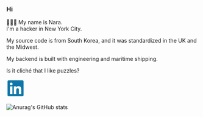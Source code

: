 ### Hi

🙎🏻‍♀️ My name is Nara. <br>
I'm a hacker in New York City.

My source code is from South Korea, and it was standardized in the UK and the Midwest.

My backend is built with engineering and maritime shipping.

Is it cliché that I like puzzles?

<a href="https://hurricanenara.github.io/" target="_blank">
  <img src="https://github.com/hurricanenara/hurricanenara/blob/main/assets/linkedin.svg"/>
</a>


![Anurag's GitHub stats](https://github-readme-stats.vercel.app/api?username=hurricanenara&show_icons=true&theme=dracula)


<!--
**hurricanenara/hurricanenara** is a ✨ _special_ ✨ repository because its `README.md` (this file) appears on your GitHub profile.

Here are some ideas to get you started:

- 🔭 I’m currently working on ...
- 🌱 I’m currently learning ...
- 👯 I’m looking to collaborate on ...
- 🤔 I’m looking for help with ...
- 💬 Ask me about ...
- 📫 How to reach me: ...
- 😄 Pronouns: ...
- ⚡ Fun fact: ...
-->
